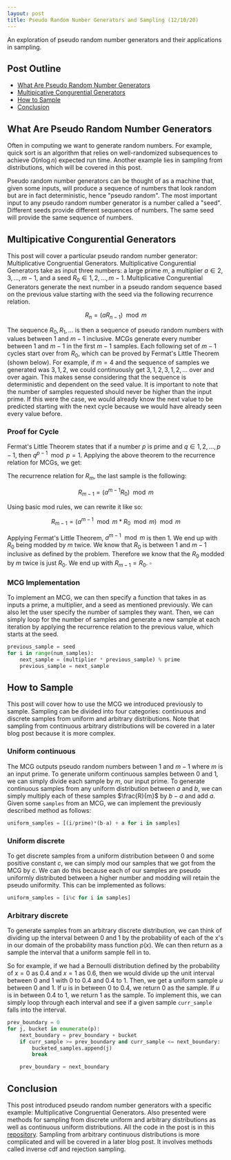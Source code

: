 ```yaml
---
layout: post
title: Pseudo Random Number Generators and Sampling (12/10/20)
---
```

An exploration of pseudo random number generators and their applications in sampling.

## Post Outline
- [What Are Pseudo Random Number Generators](#what-are-pseudo-random-number-generators)
- [Multipicative Congurential Generators](#multipicative-congurential-generators)
- [How to Sample](#how-to-sample)
- [Conclusion](#conclusion)


## What Are Pseudo Random Number Generators 

Often in computing we want to generate random numbers. 
For example, quick sort is an algorithm that relies on well-randomized subsequences to achieve $O(n \log n)$ expected run time. 
Another example lies in sampling from distributions, which will be covered in this post.

Pseudo random number generators can be thought of as a machine that, given some inputs, will produce a sequence of numbers that look random but are in fact deterministic, hence "pseudo random".
The most important input to any pseudo random number generator is a number called a "seed".
Different seeds provide different sequences of numbers.
The same seed will provide the same sequence of numbers.

## Multipicative Congurential Generators

This post will cover a particular pseudo random number generator: Multiplicative Congruential Generators.
Multiplicative Congurential Generators take as input three numbers: a large prime $m$, a multiplier $a \in 2, 3, ...,m-1$, and a seed $R_0 \in 1, 2, ..., m-1$.
Multiplicative Congurential Generators generate the next number in a pseudo random sequence based on the previous value starting with the seed via the following recurrence relation.

$$R_n = (a R_{n-1}) \mod m$$

The sequence $R_0, R_1, ...$ is then a sequence of pseudo random numbers with values between $1$ and $m-1$ inclusive.
MCGs generate every number between $1$ and $m-1$ in the first $m-1$ samples.
Each following set of $m-1$ cycles start over from $R_0$, which can be proved by Fermat's Little Theorem (shown below).
For example, if $m = 4$ and the sequence of samples we generated was $3, 1, 2$, we could continuously get $3, 1, 2, 3, 1, 2, ...$ over and over again.
This makes sense considering that the sequence is deterministic and dependent on the seed value.
It is important to note that the number of samples requested should never be higher than the input prime.
If this were the case, we would already know the next value to be predicted starting with the next cycle because we would have already seen every value before.

### Proof for Cycle

Fermat's Little Theorem states that if a number $p$ is prime and $q \in 1, 2, ..., p-1$, then $q^{p-1} \mod p = 1$.
Applying the above theorem to the recurrence relation for MCGs, we get:

The recurrence relation for $R_m$, the last sample is the following:

$$R_{m-1} = (a^{m-1} R_0) \mod m$$

Using basic mod rules, we can rewrite it like so:

$$R_{m-1} = (a^{m-1}\mod m * R_0 \mod m) \mod m$$

Applying Fermat's Little Theorem, $a^{m-1}\mod m$ is then 1.
We end up with $R_0$ being modded by $m$ twice.
We know that $R_0$ is between $1$ and $m-1$ inclusive as defined by the problem.
Therefore we know that the $R_0$ modded by $m$ twice is just $R_0$.
We end up with $R_{m-1} = R_0$.
$\square$

### MCG Implementation

To implement an MCG, we can then specify a function that takes in as inputs a prime, a multiplier, and a seed as mentioned previously.
We can also let the user specify the number of samples they want.
Then, we can simply loop for the number of samples and generate a new sample at each iteration by applying the recurrence relation to the previous value, which starts at the seed.

~~~python
previous_sample = seed
for i in range(num_samples):
    next_sample = (multiplier * previous_sample) % prime
    previous_sample = next_sample
~~~

## How to Sample

This post will cover how to use the MCG we introduced previously to sample.
Sampling can be divided into four categories: continuous and discrete samples from uniform and arbitrary distributions.
Note that sampling from continuous arbitrary distributions will be covered in a later blog post because it is more complex.

### Uniform continuous

The MCG outputs pseudo random numbers between $1$ and $m-1$ where $m$ is an input prime.
To generate uniform continuous samples between $0$ and $1$, we can simply divide each sample by $m$, our input prime.
To generate continuous samples from any uniform distribution between $a$ and $b$, we can simply multiply each of these samples $\frac{R}{m}$ by $b-a$ and add $a$.
Given some `samples` from an MCG, we can implement the previously described method as follows:

```python
uniform_samples = [(i/prime)*(b-a) + a for i in samples]
```

### Uniform discrete

To get discrete samples from a uniform distribution between $0$ and some positive constant $c$, we can simply mod our samples that we got from the MCG by $c$.
We can do this because each of our samples are pseudo uniformly distributed between a higher number and modding will retain the pseudo uniformity.
This can be implemented as follows:

```python
uniform_samples = [i%c for i in samples]
```

### Arbitrary discrete

To generate samples from an arbitrary discrete distribution, we can think of dividing up the interval between 0 and 1 by the probability of each of the x's in our domain of the probability mass function $p(x)$.
We can then return as a sample the interval that a uniform sample fell in to.

So for example, if we had a Bernoulli distribution defined by the probability of $x=0$ as $0.4$ and $x=1$ as $0.6$, then we would divide up the unit interval between 0 and 1 with $0$ to $0.4$ and $0.4$ to $1$.
Then, we get a uniform sample $u$ between $0$ and $1$.
If $u$ is in between $0$ to $0.4$, we return 0 as the sample.
If $u$ is in between $0.4$ to $1$, we return 1 as the sample.
To implement this, we can simply loop through each interval and see if a given sample `curr_sample` falls into the interval.

```python
prev_boundary = 0
for j, bucket in enumerate(p):
    next_boundary = prev_boundary + bucket
    if curr_sample >= prev_boundary and curr_sample <= next_boundary:
        bucketed_samples.append(j)
        break

    prev_boundary = next_boundary
```

## Conclusion
This post introduced pseudo random number generators with a specific example: Multiplicative Congruential Generators.
Also presented were methods for sampling from discrete uniform and arbitrary distributions as well as continuous uniform distributions.
All the code in the post is in this [repository](https://github.com/andrew128/prngs).
Sampling from arbitrary continuous distributions is more complicated and will be covered in a later blog post.
It involves methods called inverse cdf and rejection sampling.

